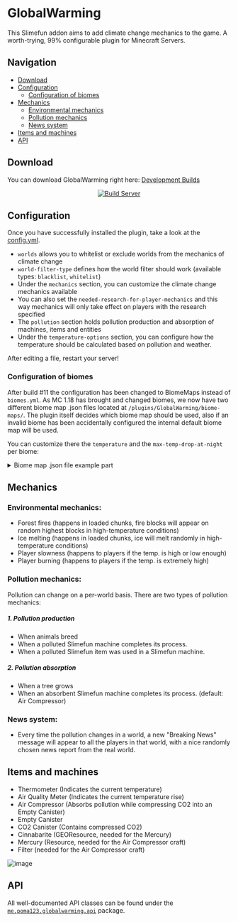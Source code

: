 # GlobalWarming


This Slimefun addon aims to add climate change mechanics to the game.
A worth-trying, 99% configurable plugin for Minecraft Servers.

## Navigation
* [Download](#download)
* [Configuration](#configuration)
  * [Configuration of biomes](#configuration-of-biomes)
* [Mechanics](#mechanics)
  * [Environmental mechanics](#environmental-mechanics)
  * [Pollution mechanics](#pollution-mechanics)
  * [News system](#news-system)
* [Items and machines](#items-and-machines)
* [API](#api)

## Download
You can download GlobalWarming right here: [Development Builds](https://thebusybiscuit.github.io/builds/poma123/GlobalWarming/master/)

<p align="center">
  <a href="https://thebusybiscuit.github.io/builds/poma123/GlobalWarming/master/">
    <img src="https://thebusybiscuit.github.io/builds/poma123/GlobalWarming/master/badge.svg" alt="Build Server"/>
  </a>
</p>

## Configuration
Once you have successfully installed the plugin, take a look at the [config.yml](https://github.com/poma123/GlobalWarming/tree/master/src/main/resources/config.yml).
- `worlds` allows you to whitelist or exclude worlds from the mechanics of climate change
- `world-filter-type` defines how the world filter should work (available types: ``blacklist``, ``whitelist``)
- Under the `mechanics` section, you can customize the climate change mechanics available
- You can also set the `needed-research-for-player-mechanics` and this way mechanics will only take effect on players with the research specified 
- The `pollution` section holds pollution production and absorption of machines, items and entities
- Under the `temperature-options` section, you can configure how the temperature should be calculated based on pollution and weather.

After editing a file, restart your server!

### Configuration of biomes
After build #11 the configuration has been changed to BiomeMaps instead of `biomes.yml`.
As MC 1.18 has brought and changed biomes, we now have two different biome map .json files located at `/plugins/GlobalWarming/biome-maps/`.
The plugin itself decides which biome map should be used, also if an invalid biome has been accidentally configured the internal default biome map will be used.

You can customize there the `temperature` and the `max-temp-drop-at-night` per biome:
<details>
  <summary>Biome map .json file example part</summary>
 
  ```yaml
   ...
   {
     {
     "value": {
       "temperature": 10,
       "max-temp-drop-at-night": 14
     },
     "biomes": [
       "minecraft:dripstone_caves"
     ]
   },
   {
     "value": {
       "temperature": 19,
       "max-temp-drop-at-night": 10
     },
     "biomes": [
       "minecraft:lush_caves"
     ]
   },
   ...
  ```
 </details>

## Mechanics
### Environmental mechanics:

- Forest fires (happens in loaded chunks, fire blocks will appear on random highest blocks in high-temperature conditions)
- Ice melting (happens in loaded chunks, ice will melt randomly in high-temperature conditions)
- Player slowness (happens to players if the temp. is high or low enough)
- Player burning (happens to players if the temp. is extremely high)

### Pollution mechanics:
Pollution can change on a per-world basis. There are two types of pollution mechanics:

##### 1. Pollution production
- When animals breed
- When a polluted Slimefun machine completes its process.
- When a polluted Slimefun item was used in a Slimefun machine.

##### 2. Pollution absorption
- When a tree grows
- When an absorbent Slimefun machine completes its process. (default: Air Compressor)

### News system:
- Every time the pollution changes in a world, a new "Breaking News" message will appear to all the players in that world, with a nice randomly chosen news report from the real world.

## Items and machines
- Thermometer (Indicates the current temperature)
- Air Quality Meter (Indicates the current temperature rise)
- Air Compressor (Absorbs pollution while compressing CO2 into an Empty Canister)
- Empty Canister
- CO2 Canister (Contains compressed CO2)
- Cinnabarite (GEOResource, needed for the Mercury)
- Mercury (Resource, needed for the Air Compressor craft)
- Filter (needed for the Air Compressor craft)

![image](https://user-images.githubusercontent.com/25465545/96293130-90bcfa80-0fea-11eb-9f16-d57105148973.png)
## API
All well-documented API classes can be found under the [`me.poma123.globalwarming.api`](https://github.com/poma123/GlobalWarming/tree/master/src/main/java/me/poma123/globalwarming/api) package.
